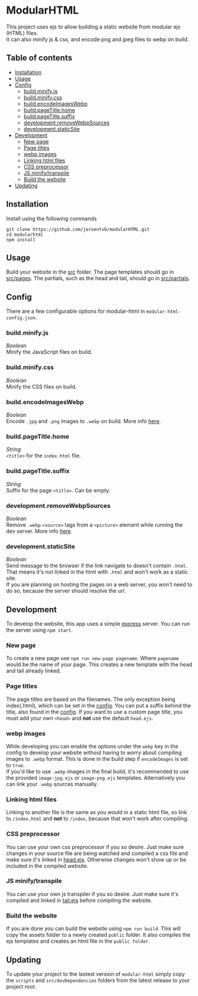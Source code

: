# ModularHTML
This project uses ejs to allow building a static website from modular ejs (HTML) files.  
It can also minify js & css, and encode png and jpeg files to webp on build.  

## Table of contents
* [Installation](#installation)
* [Usage](#usage)
* [Config](#config)
  + [build.minify.js](#buildminifyjs)
  + [build.minify.css](#buildminifycss)
  + [build.encodeImagesWebp](#buildencodeimageswebp)
  + [build.pageTitle.home](#buildpagetitlehome)
  + [build.pageTitle.suffix](#buildpagetitlesuffix)
  + [development.removeWebpSources](#developmentremovewebpsources)
  + [development.staticSite](#developmentstaticsite)
* [Development](#development)
  + [New page](#new-page)
  + [Page titles](#page-titles)
  + [webp images](#webp-images)
  + [Linking html files](#linking-html-files)
  + [CSS preprocessor](#css-preprocessor)
  + [JS minify/transpile](#js-minify-transpile)
  + [Build the website](#build-the-website)
* [Updating](#updating)

## Installation
Install using the following commands
```
git clone https://github.com/jeroentvb/modularHTML.git
cd modularhtml
npm install
```

## Usage
Build your website in the [src](src/) folder. The page templates should go in [src/pages](src/pages). The partials, such as the head and tail, should go in [src/partials](src/partials).

## Config
There are a few configurable options for modular-html in `modular-html-config.json`.
### build.minify.js
*Boolean*  
Minify the JavaScript files on build.

### build.minify.css
*Boolean*  
Minify the CSS files on build.

### build.encodeImagesWebp
*Boolean*  
Encode `.jpg` and `.png` images to `.webp` on build. More info [here](#webp-images).

### build.pageTitle.home
*String*  
`<title>` for the `index.html` file.

### build.pageTitle.suffix
*String*  
Suffix for the page `<title>`. Can be empty.

### development.removeWebpSources
*Boolean*  
Remove `.webp` `<source>` tags from a `<picture>` element while running the dev server. More info [here](#webp-images).

### development.staticSite
*Boolean*  
Send message to the browser if the link navigate to doesn't contain `.html`. That means it's not linked in the html with `.html` and won't work as a static site.  
If you are planning on hosting the pages on a web server, you won't need to do so, because the server should resolve the url.

## Development
To develop the website, this app uses a simple [express](https://www.npmjs.com/package/express) server. You can run the server using `npm start`.  

### New page
To create a new page use `npm run new-page pagename`. Where `pagename` would be the name of your page. This creates a new template with the head and tail already linked.

### Page titles
The page titles are based on the filenames. The only exception being index(.html), which can be set in the [config](#build.pageTitle.home). You can put a suffix behind the title, also found in the [config](#build.pageTitle.suffix). If you want to use a custom page title, you must add your own `<head>` and __not__ use the default `head.ejs`.

### webp images
While developing you can enable the options under the `webp` key in the config to develop your website without having to worry about compiling images to `.webp` format. This is done in the build step if `encodeImages` is set to `true`.  
If you'd like to use `.webp` images in the final build, it's recommended to use the provided `image-jpg.ejs` or `image-png.ejs` templates. Alternatively you can link your `.webp` sources manually.

### Linking html files
Linking to another file is the same as you would in a static html file, so link to `/index.html` and **not** to `/index`, because that won't work after compiling.

### CSS preprocessor
You can use your own css preprocessor if you so desire. Just make sure changes in your source file are being watched and compiled a css file and make sure it's linked in [head.ejs](src/partials/head.ejs). Otherwise changes won't show up or be included in the compiled website.

### JS minify/transpile
You can use your own js transpiler if you so desire. Just make sure it's compiled and linked in [tail.ejs](src/partials/tail.ejs) before compiling the website.

### Build the website
If you are done you can build the website using `npm run build`. This will copy the assets folder to a newly created `public` folder. It also compiles the ejs templates and creates an html file in the `public folder`.

## Updating
To update your project to the lastest version of `modular-html` simply copy the `scripts` and `src/devDependencies` folders from the latest release to your project root.
